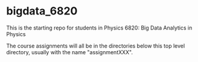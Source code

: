 # bigdata_6820
This is the starting repo for students in Physics 6820: Big Data Analytics in Physics

The course assignments will all be in the directories below this top level directory, usually with the name "assignmentXXX".
